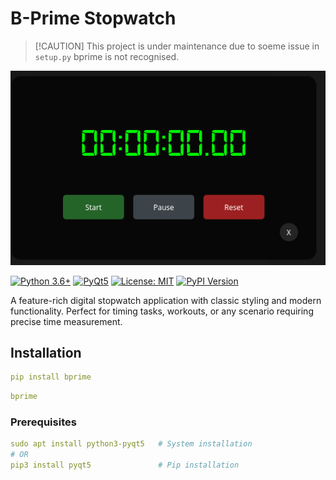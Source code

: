# B-Prime Stopwatch

> [!CAUTION] This project is under maintenance due to soeme issue in `setup.py` bprime is not recognised.

<div align="center">
  <img src="prime.png"/>
</div>

[![Python 3.6+](https://img.shields.io/badge/python-3.6%2B-blue?logo=python&logoColor=white)](https://www.python.org/downloads/)
[![PyQt5](https://img.shields.io/badge/PyQt5-5.15%2B-green?logo=qt&logoColor=white)](https://pypi.org/project/PyQt5/)
[![License: MIT](https://img.shields.io/badge/License-MIT-yellow.svg)](https://opensource.org/licenses/MIT)
[![PyPI Version](https://img.shields.io/pypi/v/prime-stopwatch?color=blue)](https://pypi.org/project/prime-stopwatch/)

A feature-rich digital stopwatch application with classic styling and modern functionality. Perfect for timing tasks, workouts, or any scenario requiring precise time measurement.

## Installation
```yaml
pip install bprime
```
```yaml
bprime
```
### Prerequisites
```yaml
sudo apt install python3-pyqt5   # System installation
# OR
pip3 install pyqt5               # Pip installation
```
